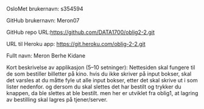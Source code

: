 OsloMet brukernavn: s354594

GitHub brukernavn: Meron07

GitHub repo URL:https://github.com/DATA1700/oblig2-2.git

URL til Heroku app: https://git.heroku.com/oblig-2-2.git

Fullt navn: Meron Berhe Kidane

Kort beskrivelse av applikasjon (5–10 setninger): Nettesiden skal fungere til de som bestiller billetter på kino. hvis du ikke skriver på input bokser, skal det varsles at du måtte fyle ut alle input bokser, etter det skal skrive ut i som lister nedenfor. og dersom du skal slettes det har bestilt og trykker du knappen, da ble slettes at ble bestilt. men her er utviklet fra oblig1, at lagring av bestilling skal lagres på tjener/server.